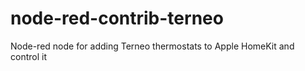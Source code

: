 # node-red-contrib-terneo
Node-red node for adding Terneo thermostats to Apple HomeKit and control it
